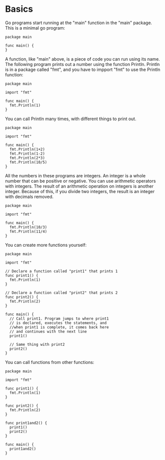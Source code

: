 # Basics 

Go programs start running at the "main" function in the "main"
package. This is a minimal go program:

```
package main

func main() {
}
```

A function, like "main" above, is a piece of code you can run using
its name. The following program prints out a number using the function
Println. Println is in a package called "fmt", and you have to impport
"fmt" to use the Println function:

```
package main

import "fmt"

func main() {
  fmt.Println(1)
}
```

You can call Println many times, with different things to print out.

```
package main

import "fmt"

func main() {
  fmt.Println(1+2)
  fmt.Println(1-2)
  fmt.Println(2*3)
  fmt.Println(10/5)
}
```

All the numbers in these programs are integers. An integer is a whole
number that can be positive or negative. You can use arithmetic
operators with integers. The result of an arithmetic operation on
integers is another integer. Because of this, if you divide two
integers, the result is an integer with decimals removed.


```
package main

import "fmt"

func main() {
  fmt.Println(10/3)
  fmt.Println(11/4)
}
```


You can create more functions yourself:

```
package main

import "fmt"

// Declare a function called "print1" that prints 1
func print1() {
  fmt.Println(1)
}

// Declare a function called "print2" that prints 2
func print2() {
  fmt.Println(2)
}

func main() {
  // Call print1. Program jumps to where print1
  // is declared, executes the statements, and
  //when print1 is complete, it comes back here
  // and continues with the next line
  print1()

  // Same thing with print2
  print2()
}
```

You can call functions from other functions:

```
package main

import "fmt"

func print1() {
  fmt.Println(1)
}

func print2() {
  fmt.Println(2)
}

func print1and2() {
  print1()
  print2()
}

func main() {
  print1and2()
}
```

